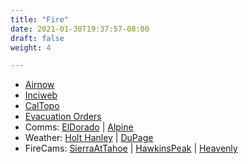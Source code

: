 ```yaml
---
title: "Fire"
date: 2021-01-30T19:37:57-08:00
draft: false
weight: 4

---
```


- <a target="_blank" href="https://fire.airnow.gov/?lat=38.85&lng=-120.02&zoom=10">Airnow</a>
- <a target="_blank" href="https://inciweb.nwcg.gov">Inciweb</a>
- <a target="_blank" href="https://caltopo.com/map.html#ll=38.81403,-120.01808&z=11&b=oo&a=modis_g">CalTopo</a>
- <a target="_blank" href="https://eldoradocounty.maps.arcgis.com/apps/webappviewer/index.html?id=c995bf3816964e948d7d831d3ba938ff">Evacuation Orders</a>
- Comms: 
 <a target="_blank" href="https://m.broadcastify.com/listen/ctid/191">ElDorado</a> | 
 <a target="_blank" href="https://m.broadcastify.com/listen/ctid/184">Alpine</a> 
- Weather: 
 <a target="_blank" href="https://www.youtube.com/channel/UCGjtp7iaeVmoVx-K7EGiYKA">Holt Hanley</a> | 
 <a target="_blank" href="https://weather.cod.edu/satrad/?parms=subregional-SanFran-natcolorfire-200-0-100-2&checked=map&colorbar=undefined">DuPage</a>
- FireCams: 
 <a target="_blank" href="http://www.alertwildfire.org/tahoe/index.html?camera=Axis-Sierra&v=fd40734">SierraAtTahoe</a> | 
 <a target="_blank" href="http://www.alertwildfire.org/tahoe/index.html?camera=Axis-HawkinsPeak&v=fd40734">HawkinsPeak</a> | 
 <a target="_blank" href="http://www.alertwildfire.org/tahoe/index.html?camera=Axis-Heavenly2&v=fd40734">Heavenly</a>

